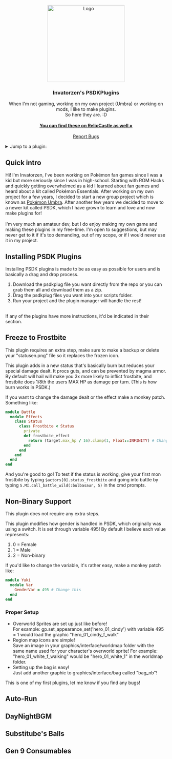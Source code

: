 <!-- PROJECT LOGO -->
<br />
<div align="center">
  <a href="https://github.com/invatorzen/PSDKPlugins">
    <img src="https://i.imgur.com/Q3LOc4v.png" alt="Logo" width="240" height="240">
  </a>

  <h3 align="center">Invatorzen's PSDKPlugins</h3>

  <p align="center">
    When I'm not gaming, working on my own project (Umbra) or working on mods, I like to make plugins. <br />
    So here they are. :D
    <br /> <br />
    <a href="https://reliccastle.com/members/781/#resources"><strong>You can find these on RelicCastle as well »</strong></a>
    <br />
    <br />
    <a href="https://github.com/invatorzen/InvatorzenPSDKPlugins/issues">Report Bugs</a>
  </p>
</div>


<!-- TABLE OF CONTENTS -->
<details>
  <summary>Jump to a plugin:</summary>
  <ul>
    <li><a href="#freeze-to-frostbite">Freeze to Frostbite</a></li>
    <li><a href="#non-binary-support">Non-Binary Support</a></li>
    <li><a href="#auto-run">Toggle Autorun</a></li>
    <li><a href="#daynightbgm">DayNightBGM Changer</a></li>
    <li><a href="#substitubes-balls">Substitube's Balls</a></li>
    <li><a href="#gen-9-consumables">Gen 9 Consumable Held Item Mechanics</a></li>
  </ul>
</details>

<!-- ABOUT THE PROJECT -->
## Quick intro
Hi! I'm Invatorzen, I've been working on Pokémon fan games since I was a kid but more seriously since I was in high-school. Starting with ROM Hacks and quickly getting overwhelmed as a kid I learned about 
fan games and heard about a kit called Pokémon Essentials. After working on my own project for a few years, I decided to start a new group project which is known as <a href="https://twitter.com/PokemonUmbra">Pokémon Umbra</a>. 
After another few years we decided to move to a newer kit called PSDK, which I have grown to learn and love and now make plugins for!
<br/><br/>
I'm very much an amateur dev, but I do enjoy making my own game and making these plugins in my free-time. I'm open to suggestions, but may never get to it if it's too demanding, out of my scope, or if I would never use it in my project.

<!-- Installing PSDK Plugins -->
## Installing PSDK Plugins
Installing PSDK plugins is made to be as easy as possible for users and is basically a drag and drop process.
<ol>
  <li>Download the psdkplug file you want directly from the repo or you can grab them all and download them as a zip.</li>
  <li>Drag the psdkplug files you want into your scripts folder.</li>
  <li>Run your project and the plugin manager will handle the rest!</li>
</ol>
<br/>
If any of the plugins have more instructions, it'd be indicated in their section.

<!-- Frostbite -->
## Freeze to Frostbite
This plugin requires an extra step, make sure to make a backup or delete your "statusen.png" file so it replaces the frozen icon.

This plugin adds in a new status that's basically burn but reduces your special damage dealt. It procs guts, and can be prevented by magma armor. By default will hail will make you 3x more likely to inflict frostbite, 
and frostbite does 1/8th the users MAX HP as damage per turn. (This is how burn works in PSDK.)

If you want to change the damage dealt or the effect make a monkey patch. Something like:
```rb
module Battle
  module Effects
    class Status
      class Frostbite < Status
        private
        def frostbite_effect
          return (target.max_hp / 16).clamp(1, Float::INFINITY) # Change this
        end
      end
    end
  end
end
```
And you're good to go! To test if the status is working, give your first mon frostbite by typing ``$actors[0].status_frostbite`` and going into battle by typing ``S.MI.call_battle_wild(:bulbasaur, 5)`` in the cmd prompts.

<!-- Nb Support -->
## Non-Binary Support
This plugin does not require any extra steps.

This plugin modifies how gender is handled in PSDK, which originally was using a switch. It is set through variable 495!
By default I believe each value represents:
<ol>
  <li>0 = Female</li>
  <li>1 = Male</li>
  <li>2 = Non-binary</li>
</ol>

If you'd like to change the variable, it's rather easy, make a monkey patch like:
```rb
module Yuki
  module Var
    GenderVar = 495 # Change this 
  end
end
```

### Proper Setup
<ul>
  <li>Overworld Sprites are set up just like before!</li>
  For example: gp.set_appearance_set('hero_01_cindy') with variable 495 = 1 would load the graphic "hero_01_cindy_f_walk"
  <li>Region map icons are simple!</li>
  Save an image in your graphics/interface/worldmap folder with the same name used for your character's overworld sprite!
  For example: "hero_01_white_f_walking" would be "hero_01_white_1" in the worldmap folder.
  <li>Setting up the bag is easy!</li>
  Just add another graphic to graphics/interface/bag called "bag_nb"!
</ul>
This is one of my first plugins, let me know if you find any bugs!

<!-- Auto-Run -->
## Auto-Run

<!-- DayNightBGM -->
## DayNightBGM

<!-- Sub's balls -->
## Substitube's Balls

<!-- Consumables -->
## Gen 9 Consumables
